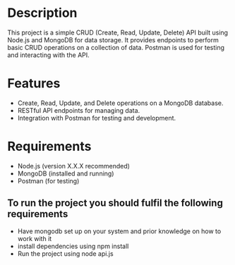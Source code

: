 # Description

This project is a simple CRUD (Create, Read, Update, Delete) API built using Node.js and MongoDB for data storage. It provides endpoints to perform basic CRUD operations on a collection of data. Postman is used for testing and interacting with the API.

# Features

- Create, Read, Update, and Delete operations on a MongoDB database.
- RESTful API endpoints for managing data.
- Integration with Postman for testing and development.

# Requirements

- Node.js (version X.X.X recommended)
- MongoDB (installed and running)
- Postman (for testing)

## To run the project you should fulfil the following requirements 

- Have mongodb set up  on your system and prior knowledge on how to work with it
- install dependencies using npm install 
- Run the project using node api.js 

